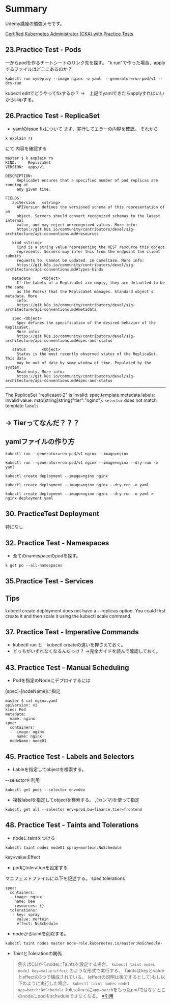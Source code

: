 # Summary

Udemy講座の勉強メモです。

[Certified Kubernetes Administrator (CKA) with Practice Tests](https://www.udemy.com/course/certified-kubernetes-administrator-with-practice-tests/)


## 23.Practice Test - Pods
一からpodを作るチートシートのリンク先を探す。
"k run"で作った場合、applyするファイルはどこにあるのか？

```yamlの出力コマンド
kubectl run mydeploy --image nginx -o yaml  --generator=run-pod/v1 --dry-run
```


kubectl editでどうやってfixするか？
->　上記でyamlできたらapplyすればいいからskipする。

## 26.Practice Test - ReplicaSet

* yamlのissue fixについて
まず、実行してエラーの内容を確認。
それから
```
k explain rs
```
にて
内容を確認する

```確認結果
master $ k explain rs
KIND:     ReplicaSet
VERSION:  apps/v1

DESCRIPTION:
     ReplicaSet ensures that a specified number of pod replicas are running at
     any given time.

FIELDS:
   apiVersion   <string>
     APIVersion defines the versioned schema of this representation of an
     object. Servers should convert recognized schemas to the latest internal
     value, and may reject unrecognized values. More info:
     https://git.k8s.io/community/contributors/devel/sig-architecture/api-conventions.md#resources

   kind <string>
     Kind is a string value representing the REST resource this object
     represents. Servers may infer this from the endpoint the client submits
     requests to. Cannot be updated. In CamelCase. More info:
     https://git.k8s.io/community/contributors/devel/sig-architecture/api-conventions.md#types-kinds

   metadata     <Object>
     If the Labels of a ReplicaSet are empty, they are defaulted to be the same
     as the Pod(s) that the ReplicaSet manages. Standard object's metadata. More
     info:
     https://git.k8s.io/community/contributors/devel/sig-architecture/api-conventions.md#metadata

   spec <Object>
     Spec defines the specification of the desired behavior of the ReplicaSet.
     More info:
     https://git.k8s.io/community/contributors/devel/sig-architecture/api-conventions.md#spec-and-status

   status       <Object>
     Status is the most recently observed status of the ReplicaSet. This data
     may be out of date by some window of time. Populated by the system.
     Read-only. More info:
     https://git.k8s.io/community/contributors/devel/sig-architecture/api-conventions.md#spec-and-status
```

---
The ReplicaSet "replicaset-2" is invalid: spec.template.metadata.labels: Invalid value: map[string]string{"tier":"nginx"}: `selector` does not match template `labels`

-> Tierってなんだ？？？
---


## yamlファイルの作り方

```Create an NGINX Pod
kubectl run --generator=run-pod/v1 nginx --image=nginx

```



```Generate POD Manifest YAML file (-o yaml). Don't create it(--dry-run)
kubectl run --generator=run-pod/v1 nginx --image=nginx --dry-run -o yaml
```


```Create a deployment
kubectl create deployment --image=nginx nginx
```


```Generate Deployment YAML file (-o yaml). Don't create it(--dry-run)
kubectl create deployment --image=nginx nginx --dry-run -o yaml
```

```Generate Deployment YAML file (-o yaml). Don't create it(--dry-run) with 4 Replicas (--replicas=4)
kubectl create deployment --image=nginx nginx --dry-run -o yaml > nginx-deployment.yaml
```

## 30. PracticeTest Deployment


特になし

## 32. Practice Test - Namespaces

* 全てのnamespaceのpodを探す。

```
k get po --all-namespaces
```

## 35.Practice Test - Services

## Tips

kubectl create deployment does not have a --replicas option. 
You could first create it and then scale it using the kubectl scale command.

## 37. Practice Test - Imperative Commands

* kubectl run と　kubectl createの違いを押さえておく。
* どっちがいずれなくなるんだっけ？ ->完全ガイドを読んで確認しておく。


## 43. Practice Test - Manual Scheduling

* Podを指定のNodeにデプロイするには

[spec]-[nodeName]に指定
```
master $ cat nginx.yaml
apiVersion: v1
kind: Pod
metadata:
  name: nginx
spec:
  containers:
  -  image: nginx
     name: nginx
  nodeName: node01
```


## 45. Practice Test - Labels and Selectors

* Lableを指定してobjectを検索する。

--selectorを利用
```
kubectl get pods --selector env=dev
```
* 複数labelを指定してobjectを検索する。
,(カンマ)を使って指定
```
kubectl get all --selector env=prod,bu=finance,tier=frontend
```

## 48. Practice Test - Taints and Tolerations
* nodeにtaintをつける
```
kubectl taint nodes node01 spray=mortein:NoSchedule
```
key=value:Effect


* podにtolerationを設定する

マニフェストファイルに以下を記述する。
spec.tolerations
```
spec:
  containers:
  - image: nginx
    name: bee
    resources: {}
  tolerations:
   - key: spray
     value: mortein
     effect: NoSchedule
 ```
 
 * nodeからtaintを削除する。
 
 ```
 kubectl taint nodes master node-role.kubernetes.io/master:NoSchedule-
 ```
 
* TaintとTolerationの関係

>例えばCLIからnodeにTaintsを設定する場合、
>`kubectl taint nodes node1 key=value:effect`
>のような形式で実行する。
>Taintsはkeyとvalueとeffectの3つで構成されている。
>(effectの説明は後でするとして)もし以下のように実行した場合、
>`kubectl taint nodes node1 app=batch:NoSchedule`
>Tolerationsに`app=batch`をもったpodではないとこのnodeにpodをscheduleできなくなる。
[※引用](https://qiita.com/sheepland/items/8fedae15e157c102757f)
